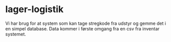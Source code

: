# lager-logistik
Vi har brug for at system som kan tage stregkode fra udstyr og gemme det i en simpel database. Data kommer i første omgang fra en csv fra inventar systemet.
